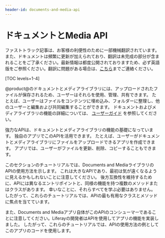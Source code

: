 ```yaml
---
header-id: documents-and-media-api
---
```


# ドキュメントとMedia API

<p class="alert alert-info"><span class="wysiwyg-color-blue120">ファストトラック記事は、お客様の利便性のために一部機械翻訳されています。また、ドキュメントは頻繁に更新が加えられており、翻訳は未完成の部分が含まれることをご了承ください。最新情報は都度公開されておりますため、必ず英語版をご参照ください。翻訳に問題がある場合は、<a href="mailto:support-content-jp@liferay.com">こちら</a>までご連絡ください。</span></p>

[TOC levels=1-4]

@product@のドキュメントとメディアライブラリには、アップロードされたファイルが保存されるため、ユーザーはそれらを使用、管理、共有できます。 たとえば、ユーザーはファイルをコンテンツに埋め込み、フォルダーに整理し、他のユーザーと編集および共同編集することができます。 ドキュメントおよびメディアライブラリの機能の詳細については、 [ユーザーガイド](/docs/7-1/user/-/knowledge_base/u/managing-documents-and-media) を参照してください。

強力なAPIは、ドキュメントとメディアライブラリの機能の基礎になっています。 独自のアプリでこのAPIを活用できます。 たとえば、ユーザーがドキュメントとメディアライブラリにファイルをアップロードできるアプリを作成できます。 アプリでは、ユーザーがファイルを更新、削除、コピーすることもできます。

このセクションのチュートリアルでは、Documents and MediaライブラリのAPIの使用方法を示します。 これは大きなAPIであり、最初は気が遠くなるように見えるかもしれないことに注意してください。 後方互換性を維持するために、APIには異なるエントリポイントと、同様の機能を持つ複数のメソッドまたはクラスがあります。 幸いなことに、それらすべてを学ぶ必要はありません。 したがって、これらのチュートリアルでは、APIの最も有用なクラスとメソッドに焦点を当てています。

また、Documents and Mediaアプリ自体がこのAPIのコンシューマーであることに注意してください。Liferayの開発者はAPIを使用してアプリの機能を実装しました。 したがって、これらのチュートリアルでは、APIの使用方法の例としてこのアプリのコードを使用します。
